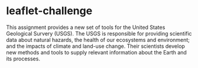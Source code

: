 # leaflet-challenge

This assignment provides a new set of tools for the United States Geological Survery (USGS). The USGS is responsible for providing scientific data about natural hazards, the health of our ecosystems and environment; and the impacts of climate and land-use change. Their scientists develop new methods and tools to supply relevant information about the Earth and its processes. 
